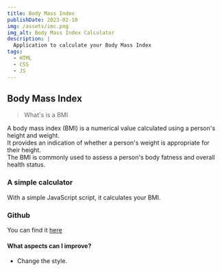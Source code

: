 ```yaml
---
title: Body Mass Index
publishDate: 2023-02-10
img: /assets/imc.png
img_alt: Body Mass Index Calculator
description: |
  Application to calculate your Body Mass Index
tags:
  - HTML
  - CSS
  - JS
---
```


## Body Mass Index 

> What's is a BMI

A body mass index (BMI) is a numerical value calculated using a person's height and weight.<br> 
It provides an indication of whether a person's weight is appropriate for their height.<br>
The BMI is commonly used to assess a person's body fatness and overall health status.


### A simple calculator

With a simple JavaScript script, it calculates your BMI.


### Github

You can find it <a href="https://github.com/xavmllt/BodyMassIndex" target="_blank">here</a>

#### What aspects can I improve?

- Change the style.
